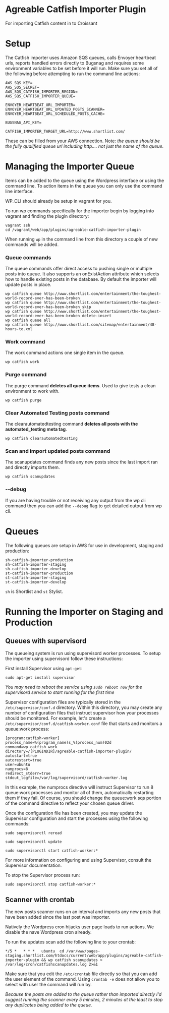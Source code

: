 Agreable Catfish Importer Plugin
===============

For importing Catfish content in to Croissant

# Setup

The Catfish importer uses Amazon SQS queues, calls Envoyer heartbeat urls, reports handled errors directly to Bugsnag and requires some environment variables to be set before it will run. Make sure you set all of the following before attempting to run the command line actions:

```
AWS_SQS_KEY=
AWS_SQS_SECRET=
AWS_SQS_CATFISH_IMPORTER_REGION=
AWS_SQS_CATFISH_IMPORTER_QUEUE=

ENVOYER_HEARTBEAT_URL_IMPORTER=
ENVOYER_HEARTBEAT_URL_UPDATED_POSTS_SCANNER=
ENVOYER_HEARTBEAT_URL_SCHEDULED_POSTS_CACHE=

BUGSNAG_API_KEY=

CATFISH_IMPORTER_TARGET_URL=http://www.shortlist.com/
```

These can be filled from your AWS connection. Note: *the queue should be the fully qualified queue url including http.... _not_ just the name of the queue*.

# Managing the Importer Queue

Items can be added to the queue using the Wordpress interface or using the command line. To action items in the queue you can only use the command line interface.

WP_CLI should already be setup in vagrant for you.

To run wp commands specifically for the importer begin by logging into vagrant and finding the plugin directory:

```
vagrant ssh
cd /vagrant/web/app/plugins/agreable-catfish-importer-plugin
```

When running ```wp``` in the command line from this directory a couple of new commands will be added.

### Queue commands

The queue commands offer direct access to pushing single or multiple posts into queue. It also supports an onExistAction attribute which selects how to handle existing posts in the database. By default the importer will update posts in place.

```
wp catfish queue http://www.shortlist.com/entertainment/the-toughest-world-record-ever-has-been-broken
wp catfish queue http://www.shortlist.com/entertainment/the-toughest-world-record-ever-has-been-broken skip
wp catfish queue http://www.shortlist.com/entertainment/the-toughest-world-record-ever-has-been-broken delete-insert
wp catfish queue all
wp catfish queue http://www.shortlist.com/sitemap/entertainment/48-hours-to.xml
```

### Work command

The work command actions one single item in the queue.

```
wp catfish work
```

### Purge command

The purge command **deletes all queue items**. Used to give tests a clean environment to work with.

```
wp catfish purge
```

### Clear Automated Testing posts command

The clearautomatedtesting command **deletes all posts with the automated_testing meta tag**.

```
wp catfish clearautomatedtesting
```
### Scan and import updated posts command

The scanupdates command finds any new posts since the last import ran and directly imports them.

```
wp catfish scanupdates
```

### --debug

If you are having trouble or not receiving any output from the wp cli command then you can add the `--debug` flag to get detailed output from wp cli.

# Queues

The following queues are setup in AWS for use in development, staging and production:

```
sh-catfish-importer-production
sh-catfish-importer-staging
sh-catfish-importer-develop
st-catfish-importer-production
st-catfish-importer-staging
st-catfish-importer-develop
```

`sh` is Shortlist and `st` Stylist.

# Running the Importer on Staging and Production

## Queues with supervisord

The queueing system is run using supervisord worker processes. To setup the importer using supervisord follow these instructions:

First install Supervisor using `apt-get`:

```
sudo apt-get install supervisor
```

*You may need to reboot the service using `sudo reboot now` for the supervisord service to start running for the first time*

Supervisor configuration files are typically stored in the `/etc/supervisor/conf.d` directory. Within this directory, you may create any number of configuration files that instruct supervisor how your processes should be monitored. For example, let's create a `/etc/supervisor/conf.d/catfish-worker.conf` file that starts and monitors a queue:work process:

```
[program:catfish-worker]
process_name=%(program_name)s_%(process_num)02d
command=wp catfish work
directory=/[PLUGINDIR]/agreable-catfish-importer-plugin/
autostart=true
autorestart=true
user=ubuntu
numprocs=8
redirect_stderr=true
stdout_logfile=/var/log/supervisord/catfish-worker.log
```

In this example, the numprocs directive will instruct Supervisor to run 8 queue:work processes and monitor all of them, automatically restarting them if they fail. Of course, you should change the  queue:work sqs portion of the command directive to reflect your chosen queue driver.

Once the configuration file has been created, you may update the Supervisor configuration and start the processes using the following commands:

```
sudo supervisorctl reread

sudo supervisorctl update

sudo supervisorctl start catfish-worker:*

```

For more information on configuring and using Supervisor, consult the Supervisor documentation.

To stop the Supervisor process run:

```
sudo supervisorctl stop catfish-worker:*
```

## Scanner with crontab

The new posts scanner runs on an interval and imports any new posts that have been added since the last post was importer.

Natively the Wordpress cron hijacks user page loads to run actions. We disable the nave Wordpress cron already.

To run the updates scan add the following line to your crontab:

```
*/5 *   * * *   ubuntu  cd /var/www/pages-staging.shortlist.com/htdocs/current/web/app/plugins/agreable-catfish-importer-plugin && wp catfish scanupdates > /var/log/cron/catfishscanupdates.log 2>&1
```

Make sure that you edit the `/etc/crontab` file directly so that you can add the user element of the command. Using `crontab -e` does not allow you to select with user the command will run by.

*Because the posts are added to the queue rather than imported directly I'd suggest running the scanner every 5 minutes, 2 minutes at the least to stop any duplicates being added to the queue.*

